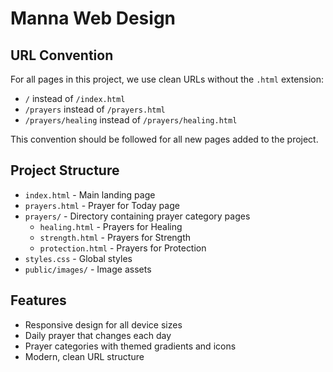# Manna Web Design

## URL Convention

For all pages in this project, we use clean URLs without the `.html` extension:

- `/` instead of `/index.html`
- `/prayers` instead of `/prayers.html`
- `/prayers/healing` instead of `/prayers/healing.html`

This convention should be followed for all new pages added to the project.

## Project Structure

- `index.html` - Main landing page
- `prayers.html` - Prayer for Today page
- `prayers/` - Directory containing prayer category pages
  - `healing.html` - Prayers for Healing
  - `strength.html` - Prayers for Strength
  - `protection.html` - Prayers for Protection
- `styles.css` - Global styles
- `public/images/` - Image assets

## Features

- Responsive design for all device sizes
- Daily prayer that changes each day
- Prayer categories with themed gradients and icons
- Modern, clean URL structure
